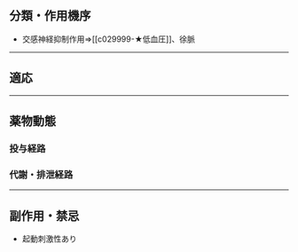 ## 分類・作用機序
- 交感神経抑制作用⇒[[c029999-★低血圧]]、徐脈

---
## 適応
---
## 薬物動態
### 投与経路
### 代謝・排泄経路
---
## 副作用・禁忌
- 起動刺激性あり
